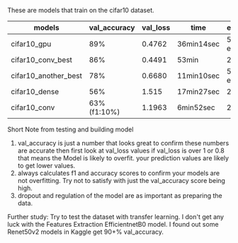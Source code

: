 These are models that train on the cifar10 dataset.


|models                  |val_accuracy    |val_loss       |time       |epochs         |
|------------------------|----------------|---------------|-----------|---------------|
|cifar10_gpu             | 89%            |0.4762         |36min14sec |50(41-early)   |
|cifar10_conv_best       | 86%            |0.4491         |53min      |25             |
|cifar10_another_best    | 78%            |0.6680         |11min10sec |50(37-early)   |
|cifar10_dense           | 56%            |1.515          |17min27sec |25             |
|cifar10_conv            | 63% (f1:10%)   |1.1963         |6min52sec  |25             |

Short Note from testing and building model
1. val_accuracy is just a number that looks great to confirm these numbers are accurate then first look at val_loss values if val_loss is over 1 or 0.8 that means the Model is likely to overfit. your prediction values are likely to get lower values. 
2. always calculates f1 and accuracy scores to confirm your models are not overfitting. Try not to satisfy with just the val_accuracy score being high.
3. dropout and regulation of the model are as important as preparing the data. 

Further study: Try to test the dataset with transfer learning. I don't get any luck with the Features Extraction EfficientnetB0 model. I found out some Renet50v2 models in Kaggle get 90+% val_accuracy.
